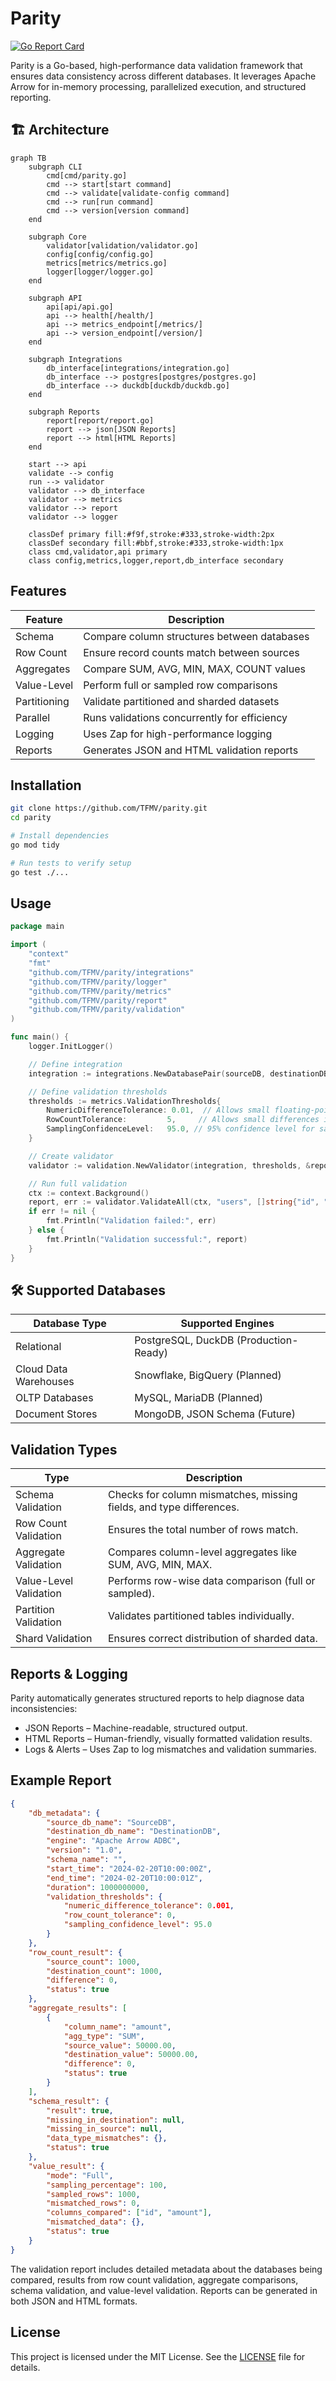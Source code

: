 # Parity

[![Go Report Card](https://goreportcard.com/badge/github.com/TFMV/parity)](https://goreportcard.com/report/github.com/TFMV/parity)

Parity is a Go-based, high-performance data validation framework that ensures data consistency across different databases. It leverages Apache Arrow for in-memory processing, parallelized execution, and structured reporting.

## 🏗 Architecture

```mermaid
graph TB
    subgraph CLI
        cmd[cmd/parity.go]
        cmd --> start[start command]
        cmd --> validate[validate-config command]
        cmd --> run[run command]
        cmd --> version[version command]
    end

    subgraph Core
        validator[validation/validator.go]
        config[config/config.go]
        metrics[metrics/metrics.go]
        logger[logger/logger.go]
    end

    subgraph API
        api[api/api.go]
        api --> health[/health/]
        api --> metrics_endpoint[/metrics/]
        api --> version_endpoint[/version/]
    end

    subgraph Integrations
        db_interface[integrations/integration.go]
        db_interface --> postgres[postgres/postgres.go]
        db_interface --> duckdb[duckdb/duckdb.go]
    end

    subgraph Reports
        report[report/report.go]
        report --> json[JSON Reports]
        report --> html[HTML Reports]
    end

    start --> api
    validate --> config
    run --> validator
    validator --> db_interface
    validator --> metrics
    validator --> report
    validator --> logger

    classDef primary fill:#f9f,stroke:#333,stroke-width:2px
    classDef secondary fill:#bbf,stroke:#333,stroke-width:1px
    class cmd,validator,api primary
    class config,metrics,logger,report,db_interface secondary
```

## Features

| Feature | Description |
|---------|-------------|
| Schema | Compare column structures between databases |
| Row Count | Ensure record counts match between sources |
| Aggregates | Compare SUM, AVG, MIN, MAX, COUNT values |
| Value-Level | Perform full or sampled row comparisons |
| Partitioning | Validate partitioned and sharded datasets |
| Parallel | Runs validations concurrently for efficiency |
| Logging | Uses Zap for high-performance logging |
| Reports | Generates JSON and HTML validation reports |

## Installation

```sh
git clone https://github.com/TFMV/parity.git
cd parity

# Install dependencies
go mod tidy

# Run tests to verify setup
go test ./...
```

## Usage

```go
package main

import (
    "context"
    "fmt"
    "github.com/TFMV/parity/integrations"
    "github.com/TFMV/parity/logger"
    "github.com/TFMV/parity/metrics"
    "github.com/TFMV/parity/report"
    "github.com/TFMV/parity/validation"
)

func main() {
    logger.InitLogger()

    // Define integration
    integration := integrations.NewDatabasePair(sourceDB, destinationDB)

    // Define validation thresholds
    thresholds := metrics.ValidationThresholds{
        NumericDifferenceTolerance: 0.01,  // Allows small floating-point differences
        RowCountTolerance:         5,     // Allows small differences in row counts
        SamplingConfidenceLevel:   95.0, // 95% confidence level for sampling
    }

    // Create validator
    validator := validation.NewValidator(integration, thresholds, &report.JSONReportGenerator{})

    // Run full validation
    ctx := context.Background()
    report, err := validator.ValidateAll(ctx, "users", []string{"id", "amount"}, metrics.Full, 100.0)
    if err != nil {
        fmt.Println("Validation failed:", err)
    } else {
        fmt.Println("Validation successful:", report)
    }
}
```

## 🛠 Supported Databases

| Database Type | Supported Engines |
|--------------|------------------|
| Relational | PostgreSQL, DuckDB (Production-Ready) |
| Cloud Data Warehouses | Snowflake, BigQuery (Planned) |
| OLTP Databases | MySQL, MariaDB (Planned) |
| Document Stores | MongoDB, JSON Schema (Future) |

## Validation Types

| Type | Description |
|------|-------------|
| Schema Validation | Checks for column mismatches, missing fields, and type differences. |
| Row Count Validation | Ensures the total number of rows match. |
| Aggregate Validation | Compares column-level aggregates like SUM, AVG, MIN, MAX. |
| Value-Level Validation | Performs row-wise data comparison (full or sampled). |
| Partition Validation | Validates partitioned tables individually. |
| Shard Validation | Ensures correct distribution of sharded data. |

## Reports & Logging

Parity automatically generates structured reports to help diagnose data inconsistencies:

- JSON Reports – Machine-readable, structured output.
- HTML Reports – Human-friendly, visually formatted validation results.
- Logs & Alerts – Uses Zap to log mismatches and validation summaries.

## Example Report

```json
{
    "db_metadata": {
        "source_db_name": "SourceDB",
        "destination_db_name": "DestinationDB",
        "engine": "Apache Arrow ADBC",
        "version": "1.0",
        "schema_name": "",
        "start_time": "2024-02-20T10:00:00Z",
        "end_time": "2024-02-20T10:00:01Z",
        "duration": 1000000000,
        "validation_thresholds": {
            "numeric_difference_tolerance": 0.001,
            "row_count_tolerance": 0,
            "sampling_confidence_level": 95.0
        }
    },
    "row_count_result": {
        "source_count": 1000,
        "destination_count": 1000,
        "difference": 0,
        "status": true
    },
    "aggregate_results": [
        {
            "column_name": "amount",
            "agg_type": "SUM",
            "source_value": 50000.00,
            "destination_value": 50000.00,
            "difference": 0,
            "status": true
        }
    ],
    "schema_result": {
        "result": true,
        "missing_in_destination": null,
        "missing_in_source": null,
        "data_type_mismatches": {},
        "status": true
    },
    "value_result": {
        "mode": "Full",
        "sampling_percentage": 100,
        "sampled_rows": 1000,
        "mismatched_rows": 0,
        "columns_compared": ["id", "amount"],
        "mismatched_data": {},
        "status": true
    }
}
```

The validation report includes detailed metadata about the databases being compared, results from row count validation, aggregate comparisons, schema validation, and value-level validation. Reports can be generated in both JSON and HTML formats.

## License

This project is licensed under the MIT License. See the [LICENSE](LICENSE) file for details.
